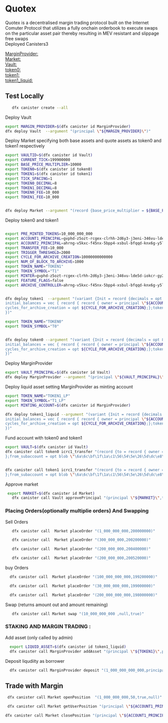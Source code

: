 # Quotex

Quotex is a decentralised margin trading protocol built on the Internet Comuter Protocol  that utilizes a fully onchain orderbook to execute swaps on the particular asset pair thereby resulting in MEV resistant and slippage free swaps <br>
Deployed Canisters3

[MarginProvider:](https://a4gq6-oaaaa-aaaab-qaa4q-cai.raw.icp0.io/?id=aid6k-6qaaa-aaaag-qkfdq-cai)<br>
[Market:](https://a4gq6-oaaaa-aaaab-qaa4q-cai.raw.icp0.io/?id=bzjav-gyaaa-aaaag-qkfga-cai)<br>
[Vault:](https://a4gq6-oaaaa-aaaab-qaa4q-cai.raw.icp0.io/?id=abavw-iyaaa-aaaag-qkfca-cai)<br>
[token0:](https://a4gq6-oaaaa-aaaab-qaa4q-cai.raw.icp0.io/?id=bfn2e-ryaaa-aaaag-qkfea-cai)<br>
[token1:](https://a4gq6-oaaaa-aaaab-qaa4q-cai.raw.icp0.io/?id=blpxm-kiaaa-aaaag-qkffa-cai) <br>
[token1_liquid:](https://a4gq6-oaaaa-aaaab-qaa4q-cai.raw.icp0.io/?id=bxln5-5iaaa-aaaag-qkfha-cai)<br>

## Test Locally

```bash
   dfx canister create --all
```

Deploy Vault

```bash
export MARGIN_PROVIDER=$(dfx canister id MarginProvider)
dfx deploy Vault  --argument "(principal \"${MARGIN_PROVIDER}\")"
```

Deploy Market specifying both base assets and quote assets as token0 and token1 respectively

```bash
export VAULTID=$(dfx canister id Vault)
export CURRENT_TICK=199900000
export BASE_PRICE_MULTIPLIER=10000
export TOKEN0=$(dfx canister id token0)
export TOKEN1=$(dfx canister id token1)
export TICK_SPACING=1
export TOKEN0_DECIMAL=8
export TOKEN1_DECIMAL=8
export TOKEN0_FEE=10_000
export TOKEN1_FEE=10_000


dfx deploy Market --argument "(record {base_price_multiplier = ${BASE_PRICE_MULTIPLIER};tick_spacing = ${TICK_SPACING};token0 = principal \"${TOKEN0}\";token1 = principal \"${TOKEN1}\";token1_decimal = ${TOKEN1_DECIMAL} ;token0_decimal= ${TOKEN0_DECIMAL}; token1_fee = ${TOKEN1_FEE} ; token0_fee = ${TOKEN0_FEE} },principal \"${VAULTID}\",${CURRENT_TICK})"

```

Deploy token0 and token1

```bash

export PRE_MINTED_TOKENS=10_000_000_000
export ACCOUNT1_PRINCIPAL=gvphd-z5ozt-rcgex-clrhh-2d6y3-j3eni-346vu-lde5d-iokcr-gy2ad-5qe
export ACCOUNT2_PRINCIPAL=ahrng-v5kxc-f45nx-5bpp4-xsbul-bfqqd-knx6g-y5lcx-qroyz-c5wxd-dqe
export TRANSFER_FEE=10_000
export TRIGGER_THRESHOLD=2000
export CYCLE_FOR_ARCHIVE_CREATION=10000000000000
export NUM_OF_BLOCK_TO_ARCHIVE=1000
export TOKEN_NAME="TOKEN1"
export TOKEN_SYMBOL="T1"
export MINTER=gvphd-z5ozt-rcgex-clrhh-2d6y3-j3eni-346vu-lde5d-iokcr-gy2ad-5qe
export FEATURE_FLAGS=false
export ARCHIVE_CONTROLLER=ahrng-v5kxc-f45nx-5bpp4-xsbul-bfqqd-knx6g-y5lcx-qroyz-c5wxd-dqe


dfx deploy token1  --argument "(variant {Init = record {decimals = opt 8;token_symbol = \"${TOKEN_SYMBOL}\";transfer_fee = ${TRANSFER_FEE};metadata = vec {};minting_account = record { owner = principal \"${ACCOUNT1_PRINCIPAL}\" ; subaccount = opt blob \"\6a\6c\bf\1f\1a\c1\56\54\5e\26\5d\dc\e8\d9\36\9d\ea\05\5b\e9\45\ba\14\27\ce\4c\89\67\45\29\55\d0\"};
initial_balances = vec { record { record { owner = principal \"${ACCOUNT2_PRINCIPAL}\" ; subaccount = opt blob \"\fc\21\22\4f\64\a0\3f\64\4c\41\6a\c6\2a\94\7e\7a\a5\bc\5f\d1\bf\90\08\d2\77\cd\b4\7c\73\6d\7f\69\" ;}; ${PRE_MINTED_TOKENS}; }; };archive_options = record {num_blocks_to_archive = ${NUM_OF_BLOCK_TO_ARCHIVE};trigger_threshold = ${TRIGGER_THRESHOLD};controller_id = principal \"${ARCHIVE_CONTROLLER}\";
cycles_for_archive_creation = opt ${CYCLE_FOR_ARCHIVE_CREATION};};token_name = \"${TOKEN_NAME}\";feature_flags = opt record{icrc2 = ${FEATURE_FLAGS}};}
})"

```

```bash
export TOKEN_NAME="TOKEN0"
export TOKEN_SYMBOL="T0"


dfx deploy token0 --argument "(variant {Init = record {decimals = opt 8;token_symbol = \"${TOKEN_SYMBOL}\";transfer_fee = ${TRANSFER_FEE};metadata = vec {};minting_account = record { owner = principal \"${ACCOUNT1_PRINCIPAL}\" ; subaccount = opt blob \"\6a\6c\bf\1f\1a\c1\56\54\5e\26\5d\dc\e8\d9\36\9d\ea\05\5b\e9\45\ba\14\27\ce\4c\89\67\45\29\55\d0\"};
initial_balances = vec { record { record { owner = principal \"${ACCOUNT2_PRINCIPAL}\" ; subaccount = opt blob \"\fc\21\22\4f\64\a0\3f\64\4c\41\6a\c6\2a\94\7e\7a\a5\bc\5f\d1\bf\90\08\d2\77\cd\b4\7c\73\6d\7f\69\" ;}; ${PRE_MINTED_TOKENS}; }; };archive_options = record {num_blocks_to_archive = ${NUM_OF_BLOCK_TO_ARCHIVE};trigger_threshold = ${TRIGGER_THRESHOLD};controller_id = principal \"${ARCHIVE_CONTROLLER}\";
cycles_for_archive_creation = opt ${CYCLE_FOR_ARCHIVE_CREATION};};token_name = \"${TOKEN_NAME}\";feature_flags = opt record{icrc2 = ${FEATURE_FLAGS}};}
})"

```

Deploy MarginProvider

```bash
export VAULT_PRINCIPAL=$(dfx canister id Vault)
dfx deploy MarginProvider --argument "(principal \"${VAULT_PRINCIPAL}\")"
```

Deploy liquid asset setting MarginProvider as minting account

```bash
export TOKEN_NAME="TOKEN1_LP"
export TOKEN_SYMBOL="T1_LP"
export MINTING_ACCOUNT=$(dfx canister id MarginProvider)

dfx deploy token1_liquid --argument "(variant {Init = record {decimals = opt 8;token_symbol = \"${TOKEN_SYMBOL}\";transfer_fee = ${TRANSFER_FEE};metadata = vec {};minting_account = record { owner = principal \"${MINTING_ACCOUNT}\";};
initial_balances = vec { record { record { owner = principal \"${ACCOUNT2_PRINCIPAL}\" ; subaccount = opt blob \"\fc\21\22\4f\64\a0\3f\64\4c\41\6a\c6\2a\94\7e\7a\a5\bc\5f\d1\bf\90\08\d2\77\cd\b4\7c\73\6d\7f\69\" ;}; 0 ; }; };archive_options = record {num_blocks_to_archive = ${NUM_OF_BLOCK_TO_ARCHIVE};trigger_threshold = ${TRIGGER_THRESHOLD};controller_id = principal \"${ARCHIVE_CONTROLLER}\";
cycles_for_archive_creation = opt ${CYCLE_FOR_ARCHIVE_CREATION};};token_name = \"${TOKEN_NAME}\";feature_flags = opt record{icrc2 = ${FEATURE_FLAGS}};}
})"

```

Fund account with token0 and token1

```bash
export VAULT=$(dfx canister id Vault)
dfx canister call token0 icrc1_transfer "(record {to = record { owner = principal \"${VAULT}\" ; subaccount = opt blob \"\6a\6c\bf\1f\1a\c1\56\54\5e\26\5d\dc\e8\d9\36\9d\ea\05\5b\e9\45\ba\14\27\ce\4c\89\67\45\29\55\d0\" ;
};from_subaccount = opt blob \"\6a\6c\bf\1f\1a\c1\56\54\5e\26\5d\dc\e8\d9\36\9d\ea\05\5b\e9\45\ba\14\27\ce\4c\89\67\45\29\55\d0\";amount = 10_000_000_000_000; })"


dfx canister call token1 icrc1_transfer "(record {to = record { owner = principal \"${VAULT}\" ; subaccount = opt blob \"\6a\6c\bf\1f\1a\c1\56\54\5e\26\5d\dc\e8\d9\36\9d\ea\05\5b\e9\45\ba\14\27\ce\4c\89\67\45\29\55\d0\" ;
};from_subaccount = opt blob \"\6a\6c\bf\1f\1a\c1\56\54\5e\26\5d\dc\e8\d9\36\9d\ea\05\5b\e9\45\ba\14\27\ce\4c\89\67\45\29\55\d0\";amount = 1_000_000_000_000_000_000; })"

```

Approve market

```bash
 export MARKET=$(dfx canister id Market)
   dfx canister call Vault approvePrincipal "(principal \"${MARKET}\",true)"
```

### Placing Orders(optionally multiplie orders) And Swapping

Sell Orders

```bash
   dfx canister call  Market placeOrder "(1_000_000_000,200000000)"

   dfx canister call  Market placeOrder "(300_000_000,200200000)"

   dfx canister call  Market placeOrder "(200_000_000,200400000)"

   dfx canister call  Market placeOrder "(200_000_000,200520000)"

```

buy Orders

```bash
  dfx canister call  Market placeOrder "(100_000_000_000,199200000)"

  dfx canister call  Market placeOrder "(30_000_000_000,199000000)"

  dfx canister call  Market placeOrder "(200_000_000_000,198000000)"
```

Swap (returns amount out and amount remaining)

```bash
   dfx canister call Market swap "(10_000_000_000 ,null,true)"
```

### STAKING AND MARGIN TRADING :

Add asset (only called by admin)

```bash
  export LIQUID_ASSET=$(dfx canister id token1_liquid)
  dfx canister call MarginProvider addAsset "(principal \"${TOKEN1}\",principal \"${LIQUID_ASSET}\")"
```

Deposit liqudiity as borrower

```bash
  dfx canister call MarginProvider deposit "(1_000_000_000_000,principal \"${TOKEN1}\")"
```

## Trade with Margin

```bash
 dfx canister call Market openPosition  "(1_000_000_000,50,true,null)"

 dfx canister call Market getUserPosition "(principal \"${ACCOUNT1_PRINCIPAL}\")"

dfx canister call Market closePosition "(principal \"${ACCOUNT1_PRINCIPAL}\")"

```
